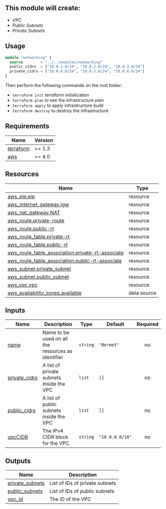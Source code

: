 ## This module will create:
- _VPC_
- _Public Subnets_
- _Private Subnets_

## Usage

```terraform
module "networking" {  
  source        = "../../modules/networking"  
  public_cidrs  = ["10.0.1.0/24", "10.0.2.0/24", "10.0.3.0/24"]  
  private_cidrs = ["10.0.4.0/24", "10.0.5.0/24", "10.0.6.0/24"]  
}
```

Then perform the following commands on the root folder:
- `terraform init` terraform initialization
- `terraform plan` to see the infrastructure plan
- `terraform apply` to apply infrastructure build
- `terraform destroy` to destroy the infrastructure

## Requirements

| Name | Version |
|------|---------|
| <a name="requirement_terraform"></a> [terraform](#requirement\_terraform) | >= 1.3 |
| <a name="requirement_aws"></a> [aws](#requirement\_aws) | >= 4.0 |

## Resources

| Name | Type |
|------|------|
| [aws_eip.eip](https://registry.terraform.io/providers/hashicorp/aws/latest/docs/resources/eip) | resource |
| [aws_internet_gateway.igw](https://registry.terraform.io/providers/hashicorp/aws/latest/docs/resources/internet_gateway) | resource |
| [aws_nat_gateway.NAT](https://registry.terraform.io/providers/hashicorp/aws/latest/docs/resources/nat_gateway) | resource |
| [aws_route.private-route](https://registry.terraform.io/providers/hashicorp/aws/latest/docs/resources/route) | resource |
| [aws_route.public-rt](https://registry.terraform.io/providers/hashicorp/aws/latest/docs/resources/route) | resource |
| [aws_route_table.private-rt](https://registry.terraform.io/providers/hashicorp/aws/latest/docs/resources/route_table) | resource |
| [aws_route_table.public-rt](https://registry.terraform.io/providers/hashicorp/aws/latest/docs/resources/route_table) | resource |
| [aws_route_table_association.private-rt-associate](https://registry.terraform.io/providers/hashicorp/aws/latest/docs/resources/route_table_association) | resource |
| [aws_route_table_association.public-rt-associate](https://registry.terraform.io/providers/hashicorp/aws/latest/docs/resources/route_table_association) | resource |
| [aws_subnet.private_subnet](https://registry.terraform.io/providers/hashicorp/aws/latest/docs/resources/subnet) | resource |
| [aws_subnet.public_subnet](https://registry.terraform.io/providers/hashicorp/aws/latest/docs/resources/subnet) | resource |
| [aws_vpc.vpc](https://registry.terraform.io/providers/hashicorp/aws/latest/docs/resources/vpc) | resource |
| [aws_availability_zones.available](https://registry.terraform.io/providers/hashicorp/aws/latest/docs/data-sources/availability_zones) | data source |

## Inputs

| Name | Description | Type | Default | Required |
|------|-------------|------|---------|:--------:|
| <a name="input_name"></a> [name](#input\_name) | Name to be used on all the resources as identifier | `string` | `"Bermet"` | no |
| <a name="input_private_cidrs"></a> [private\_cidrs](#input\_private\_cidrs) | A list of private subnets inside the VPC | `list` | `[]` | no |
| <a name="input_public_cidrs"></a> [public\_cidrs](#input\_public\_cidrs) | A list of public subnets inside the VPC | `list` | `[]` | no |
| <a name="input_vpcCIDR"></a> [vpcCIDR](#input\_vpcCIDR) | The IPv4 CIDR block for the VPC. | `string` | `"10.0.0.0/16"` | no |

## Outputs

| Name | Description |
|------|-------------|
| <a name="output_private_subnets"></a> [private\_subnets](#output\_private\_subnets) | List of IDs of private subnets |
| <a name="output_public_subnets"></a> [public\_subnets](#output\_public\_subnets) | List of IDs of public subnets |
| <a name="output_vpc_id"></a> [vpc\_id](#output\_vpc\_id) | The ID of the VPC |
